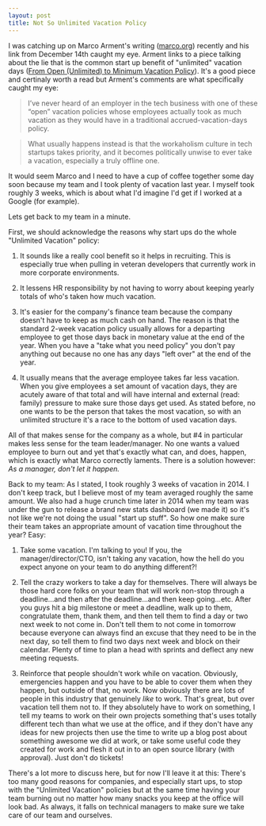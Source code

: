 ```yaml
---
layout: post
title: Not So Unlimited Vacation Policy
---
```


I was catching up on Marco Arment's writing ([marco.org](http://marco.org)) recently and his link from December 14th caught my eye. Arment links to a piece talking about the lie that is the common start up benefit of "unlimited" vacation days ([From Open (Unlimited) to Minimum Vacation Policy](http://www.paperplanes.de/2014/12/10/from-open-to-minimum-vacation-policy.html)). It's a good piece and certinaly worth a read but Arment's comments are what specifically caught my eye:

> I’ve never heard of an employer in the tech business with one of these “open” vacation policies whose employees actually took as much vacation as they would have in a traditional accrued-vacation-days policy.

> What usually happens instead is that the workaholism culture in tech startups takes priority, and it becomes politically unwise to ever take a vacation, especially a truly offline one.

It would seem Marco and I need to have a cup of coffee together some day soon because my team and I took plenty of vacation last year. I myself took roughly 3 weeks, which is about what I'd imagine I'd get if I worked at a Google (for example).

Lets get back to my team in a minute.

First, we should acknowledge the  reasons why start ups do the whole "Unlimited Vacation" policy:

1. It sounds like a really cool benefit so it helps in recruiting. This is especially true when pulling in veteran developers that currently work in more corporate environments.

2. It lessens HR responsibility by not having to worry about keeping yearly totals of who's taken how much vacation.

3. It's easier for the company's finance team because the company doesn't have to keep as much cash on hand. The reason is that the standard 2-week vacation policy usually allows for a departing employee to get those days back in monetary value at the end of the year. When you have a "take what you need policy" you don't pay anything out because no one has any days "left over" at the end of the year.

4. It usually means that the average employee takes far less vacation. When you give employees a set amount of vacation days, they are acutely aware of that total and will have internal and external (read: family) pressure to make sure those days get used. As stated before, no one wants to be the person that takes the most vacation, so with an unlimited structure it's a race to the bottom of used vacation days.

All of that makes sense for the company as a whole, but #4 in particular makes less sense for the team leader/manager. No one wants a valued employee to burn out and yet that's exactly what can, and does, happen, which is exactly what Marco correctly laments. There is a solution however: _As a manager, don't let it happen._

Back to my team: As I stated, I took roughly 3 weeks of vacation in 2014. I don't keep track, but I believe most of my team averaged roughly the same amount. We also had a huge crunch time later in 2014 when my team was under the gun to release a brand new stats dashboard (we made it) so it's not like we're not doing the usual "start up stuff". So how one make sure their team takes an appropriate amount of vacation time throughout the year? Easy:

1. Take some vacation. I'm talking to you! If you, the manager/director/CTO, isn't taking any vacation, how the hell do you expect anyone on your team to do anything different?!

2. Tell the crazy workers to take a day for themselves. There will always be those hard core folks on your team that will work non-stop through a deadline...and then after the deadline...and then keep going...etc. After you guys hit a big milestone or meet a deadline, walk up to them, congratulate them, thank them, and then tell them to find a day or two next week to not come in. Don't tell them to not come in tomorrow because everyone can always find an excuse that they need to be in the next day, so tell them to find two days next week and block on their calendar. Plenty of time to plan a head with sprints and deflect any new meeting requests.

3. Reinforce that people shouldn't work while on vacation. Obviously, emergencies happen and you have to be able to cover them when they happen, but outside of that, no work. Now obviously there are lots of people in this industry that genuinely _like_ to work. That's great, but over vacation tell them not to. If they absolutely have to work on something, I tell my teams to work on their own projects something that's uses totally different tech than what we use at the office, and if they don't have any ideas for new projects then use the time to write up a blog post about something awesome we did at work, or take some useful code they created for work and flesh it out in to an open source library (with approval). Just don't do tickets!

There's a lot more to discuss here, but for now I'll leave it at this: There's too many good reasons for companies, and especially start ups, to stop with the "Unlimited Vacation" policies but at the same time having your team burning out no matter how many snacks you keep at the office will look bad. As always, it falls on technical managers to make sure we take care of our team and ourselves.
